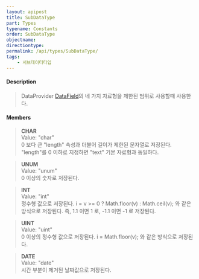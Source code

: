 ```yaml
---
layout: apipost
title: SubDataType
part: Types
typename: Constants
order: SubDataType
objectname: 
directiontype: 
permalink: /api/types/SubDataType/
tags:
    - 서브데이터타입
---
```



#### Description

> DataProvider [DataField](/api/types/DataField)의 네 가지 자료형을 제한된 범위로 사용할때 사용한다.

#### Members

> **CHAR**  
> Value: "char"  
> 0 보다 큰 "length" 속성과 더불어 길이가 제한된 문자열로 저장된다. "length"를 0 이하로 지정하면 "text" 기본 자료형과 동일하다.  

> **UNUM**  
> Value: "unum"  
> 0 이상의 숫자로 저장된다.  

> **INT**  
> Value: "int"  
> 정수형 값으로 저장된다. i = v >= 0 ? Math.floor(v) : Math.ceil(v); 와 같은 방식으로 저장된다. 즉, 1.1 이면 1 로, -1.1 이면 -1 로 저장된다.  

> **UINT**  
> Value: "uint"  
> 0 이상의 정수형 값으로 저장된다. i = Math.floor(v); 와 같은 방식으로 저장된다.

> **DATE**  
> Value: "date"  
> 시간 부분이 제거된 날짜값으로 저장된다.
